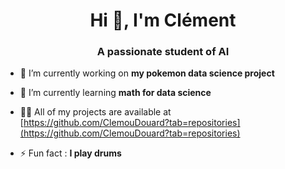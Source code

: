 <h1 align="center">Hi 👋, I'm Clément</h1>
<h3 align="center">A passionate student of AI</h3>

- 🔭 I’m currently working on **my pokemon data science project**

- 🌱 I’m currently learning **math for data science**

- 👨‍💻 All of my projects are available at [https://github.com/ClemouDouard?tab=repositories](https://github.com/ClemouDouard?tab=repositories)

- ⚡ Fun fact : **I play drums**
